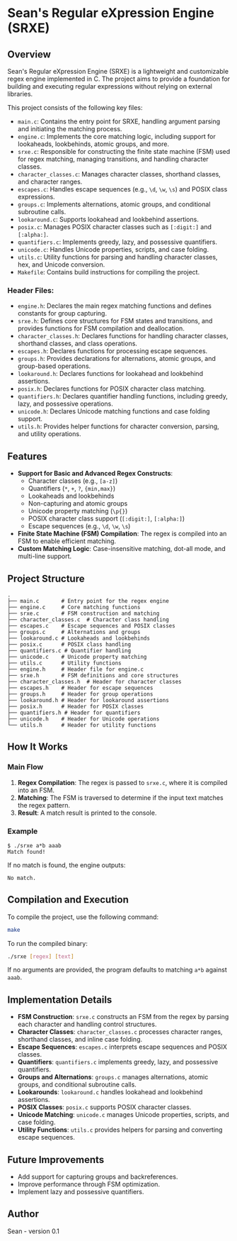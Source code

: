 # Sean's Regular eXpression Engine (SRXE)

## Overview

Sean's Regular eXpression Engine (SRXE) is a lightweight and customizable regex engine implemented in C. The project aims to provide a foundation for building and executing regular expressions without relying on external libraries.

This project consists of the following key files:

- `main.c`: Contains the entry point for SRXE, handling argument parsing and initiating the matching process.
- `engine.c`: Implements the core matching logic, including support for lookaheads, lookbehinds, atomic groups, and more.
- `srxe.c`: Responsible for constructing the finite state machine (FSM) used for regex matching, managing transitions, and handling character classes.
- `character_classes.c`: Manages character classes, shorthand classes, and character ranges.
- `escapes.c`: Handles escape sequences (e.g., `\d`, `\w`, `\s`) and POSIX class expressions.
- `groups.c`: Implements alternations, atomic groups, and conditional subroutine calls.
- `lookaround.c`: Supports lookahead and lookbehind assertions.
- `posix.c`: Manages POSIX character classes such as `[:digit:]` and `[:alpha:]`.
- `quantifiers.c`: Implements greedy, lazy, and possessive quantifiers.
- `unicode.c`: Handles Unicode properties, scripts, and case folding.
- `utils.c`: Utility functions for parsing and handling character classes, hex, and Unicode conversion.
- `Makefile`: Contains build instructions for compiling the project.

### Header Files:
- `engine.h`: Declares the main regex matching functions and defines constants for group capturing.
- `srxe.h`: Defines core structures for FSM states and transitions, and provides functions for FSM compilation and deallocation.
- `character_classes.h`: Declares functions for handling character classes, shorthand classes, and class operations.
- `escapes.h`: Declares functions for processing escape sequences.
- `groups.h`: Provides declarations for alternations, atomic groups, and group-based operations.
- `lookaround.h`: Declares functions for lookahead and lookbehind assertions.
- `posix.h`: Declares functions for POSIX character class matching.
- `quantifiers.h`: Declares quantifier handling functions, including greedy, lazy, and possessive operations.
- `unicode.h`: Declares Unicode matching functions and case folding support.
- `utils.h`: Provides helper functions for character conversion, parsing, and utility operations.

## Features

- **Support for Basic and Advanced Regex Constructs**:
  - Character classes (e.g., `[a-z]`)
  - Quantifiers (`*`, `+`, `?`, `{min,max}`)
  - Lookaheads and lookbehinds
  - Non-capturing and atomic groups
  - Unicode property matching (`\p{}`)
  - POSIX character class support (`[:digit:]`, `[:alpha:]`)
  - Escape sequences (e.g., `\d`, `\w`, `\s`)
- **Finite State Machine (FSM) Compilation**: The regex is compiled into an FSM to enable efficient matching.
- **Custom Matching Logic**: Case-insensitive matching, dot-all mode, and multi-line support.

## Project Structure

```
.
├── main.c       # Entry point for the regex engine
├── engine.c     # Core matching functions
├── srxe.c       # FSM construction and matching
├── character_classes.c  # Character class handling
├── escapes.c    # Escape sequences and POSIX classes
├── groups.c     # Alternations and groups
├── lookaround.c # Lookaheads and lookbehinds
├── posix.c      # POSIX class handling
├── quantifiers.c # Quantifier handling
├── unicode.c    # Unicode property matching
├── utils.c      # Utility functions
├── engine.h     # Header file for engine.c
├── srxe.h       # FSM definitions and core structures
├── character_classes.h  # Header for character classes
├── escapes.h    # Header for escape sequences
├── groups.h     # Header for group operations
├── lookaround.h # Header for lookaround assertions
├── posix.h      # Header for POSIX classes
├── quantifiers.h # Header for quantifiers
├── unicode.h    # Header for Unicode operations
└── utils.h      # Header for utility functions
```

## How It Works

### Main Flow

1. **Regex Compilation**: The regex is passed to `srxe.c`, where it is compiled into an FSM.
2. **Matching**: The FSM is traversed to determine if the input text matches the regex pattern.
3. **Result**: A match result is printed to the console.

### Example

```
$ ./srxe a*b aaab
Match found!
```

If no match is found, the engine outputs:

```
No match.
```

## Compilation and Execution

To compile the project, use the following command:

```bash
make
```

To run the compiled binary:

```bash
./srxe [regex] [text]
```

If no arguments are provided, the program defaults to matching `a*b` against `aaab`.

## Implementation Details

- **FSM Construction**: `srxe.c` constructs an FSM from the regex by parsing each character and handling control structures.
- **Character Classes**: `character_classes.c` processes character ranges, shorthand classes, and inline case folding.
- **Escape Sequences**: `escapes.c` interprets escape sequences and POSIX classes.
- **Quantifiers**: `quantifiers.c` implements greedy, lazy, and possessive quantifiers.
- **Groups and Alternations**: `groups.c` manages alternations, atomic groups, and conditional subroutine calls.
- **Lookarounds**: `lookaround.c` handles lookahead and lookbehind assertions.
- **POSIX Classes**: `posix.c` supports POSIX character classes.
- **Unicode Matching**: `unicode.c` manages Unicode properties, scripts, and case folding.
- **Utility Functions**: `utils.c` provides helpers for parsing and converting escape sequences.

## Future Improvements

- Add support for capturing groups and backreferences.
- Improve performance through FSM optimization.
- Implement lazy and possessive quantifiers.

## Author

Sean - version 0.1

